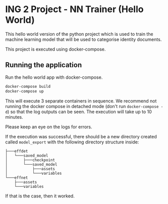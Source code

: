 # ING 2 Project - NN Trainer (Hello World)

This hello world version of the python project which is used to train the machine learning model that will be used to categorise identity documents.

This project is executed using docker-compose.

## Running the application

Run the hello world app with docker-compose.

```bash
docker-compose build
docker-compose up 
```

This will execute 3 separate containers in sequence. We recommend not running the docker compose in detached mode (don't run `docker-compose -d`) so that the log outputs can be seen. The execution will take up to 10 minutes.

Please keep an eye on the logs for errors.

If the execution was successful, there should be a new directory created called `model_export` with the following directory structure inside:

```text
├───effdet
│   └───saved_model
│       ├───checkpoint
│       └───saved_model
│           ├───assets
│           └───variables
└───effnet
    ├───assets
    └───variables
```

If that is the case, then it worked.
